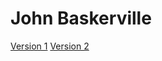 # John Baskerville

[Version 1](https://eleventhirty.github.io/baskerville/baskerville-1.html)
[Version 2](https://eleventhirty.github.io/baskerville/baskerville-2.html)
